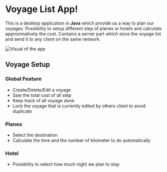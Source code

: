 # Voyage List App!

This is a desktop application in **Java** which provide us a way to plan our voyages.
Possibility to setup different step of planes or hotels and calculate approximatively the cost.
Contains a server part which store the voyage list and send it to any client on the same network.

![Visual of the app](https://iili.io/ZKnHTQ.md.png)
## Voyage Setup

### Global Feature
- Create/Delete/Edit a voyage
- Saw the total cost of all step
- Keep track of all voyage done
- Lock the voyage that is currently edited by others client to avoid duplicate

### Planes
- Select the destination
- Calculate the time and the number of kilometer to do automatically

### Hotel
- Possibility to select how much night we plan to stay

